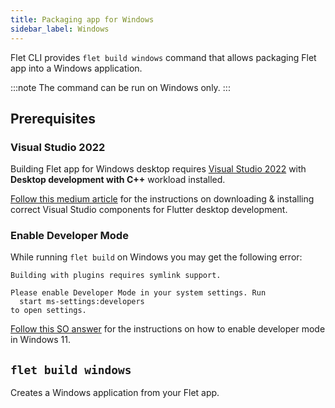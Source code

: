 ```yaml
---
title: Packaging app for Windows
sidebar_label: Windows
---
```


Flet CLI provides `flet build windows` command that allows packaging Flet app into a Windows application.

:::note
The command can be run on Windows only.
:::

## Prerequisites

### Visual Studio 2022

Building Flet app for Windows desktop requires [Visual Studio 2022](https://learn.microsoft.com/visualstudio/install/install-visual-studio?view=vs-2022) with **Desktop development with C++** workload installed.

[Follow this medium article](https://medium.com/@teamcode20233/a-guide-to-install-desktop-development-with-c-workload-542bb92cfe90) for the instructions on downloading & installing correct Visual Studio components for Flutter desktop development.

### Enable Developer Mode

While running `flet build` on Windows you may get the following error:

```
Building with plugins requires symlink support.

Please enable Developer Mode in your system settings. Run
  start ms-settings:developers
to open settings.
```

[Follow this SO answer](https://stackoverflow.com/a/70994092/1435891) for the instructions on how to enable developer mode in Windows 11.

## `flet build windows`

Creates a Windows application from your Flet app.